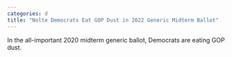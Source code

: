```yaml
---
categories: d
title: "Nolte Democrats Eat GOP Dust in 2022 Generic Midterm Ballot"
---
```

In the all-important 2020 midterm generic ballot, Democrats are eating GOP dust.